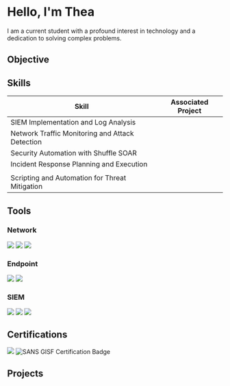 # Hello, I'm Thea

I am a current student with a profound interest in technology and a dedication to solving complex problems.

## Objective


## Skills


| Skill                                         | Associated Project         |
|-----------------------------------------------|----------------------------|
| SIEM Implementation and Log Analysis          | |
| Network Traffic Monitoring and Attack Detection | |
| Security Automation with Shuffle SOAR         | |
| Incident Response Planning and Execution      | |
|                | |
| Scripting and Automation for Threat Mitigation | |

## Tools


### Network
<div>
    <img src="https://img.shields.io/badge/-Wireshark-1679A7?&style=for-the-badge&logo=Wireshark&logoColor=white" />
    <img src="https://img.shields.io/badge/-Suricata-EF3B2D?&style=for-the-badge&logo=Suricata&logoColor=white" />
    <img src="https://img.shields.io/badge/-Zeek-777BB4?&style=for-the-badge&logo=Zeek&logoColor=white" />
</div>

### Endpoint
<div>
    <img src="https://img.shields.io/badge/-Microsoft_Defender_for_Endpoint-00A4EF?&style=for-the-badge&logo=Microsoft&logoColor=white" />
    <img src="https://img.shields.io/badge/-Velociraptor-4B275F?&style=for-the-badge&logo=Velociraptor&logoColor=white" />
</div>

### SIEM
<div>
    <img src="https://img.shields.io/badge/-Microsoft_Sentinel-0078D4?&style=for-the-badge&logo=Microsoft&logoColor=white" />
    <img src="https://img.shields.io/badge/-Splunk-000000?&style=for-the-badge&logo=Splunk&logoColor=white" />
    <img src="https://img.shields.io/badge/-Elastic-005571?&style=for-the-badge&logo=Elastic&logoColor=white" />
</div>

## Certifications
<div>
<img src="https://img.shields.io/badge/GFACT-SANS%20Institute-2D72D9?style=for-the-badge&logo=SANS&logoColor=white" />
<img src="https://img.shields.io/badge/GISF-SANS%20Institute-2D72D9?style=for-the-badge&logoColor=white" alt="SANS GISF Certification Badge" />




</div>

## Projects

